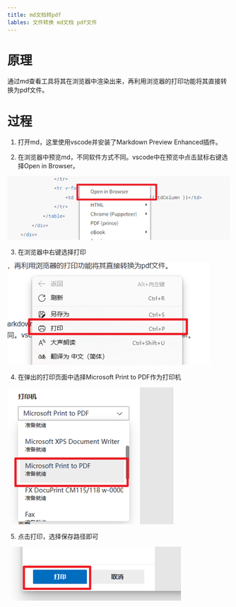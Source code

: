 ```yaml
---
title: md文档转pdf
lables: 文件转换 md文档 pdf文件
---
```


# 原理

通过md查看工具将其在浏览器中渲染出来，再利用浏览器的打印功能将其直接转换为pdf文件。

# 过程

1. 打开md，这里使用vscode并安装了Markdown Preview Enhanced插件。

2. 在浏览器中预览md，不同软件方式不同。vscode中在预览中点击鼠标右键选择Open in Browser。

![Alt text](./assets/MdTranslateToPdf/image-23.png)

3. 在浏览器中右键选择打印

![Alt text](./assets/MdTranslateToPdf/image-20.png)

4. 在弹出的打印页面中选择Microsoft Print to PDF作为打印机

![Alt text](./assets/MdTranslateToPdf/image-21.png)

5. 点击打印，选择保存路径即可

![Alt text](./assets/MdTranslateToPdf/image-22.png)
